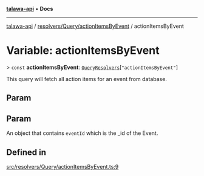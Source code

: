 [**talawa-api**](../../../../README.md) • **Docs**

***

[talawa-api](../../../../modules.md) / [resolvers/Query/actionItemsByEvent](../README.md) / actionItemsByEvent

# Variable: actionItemsByEvent

\> `const` **actionItemsByEvent**: [`QueryResolvers`](../../../../types/generatedGraphQLTypes/type-aliases/QueryResolvers.md)\[`"actionItemsByEvent"`\]

This query will fetch all action items for an event from database.

## Param

## Param

An object that contains `eventId` which is the _id of the Event.

## Defined in

[src/resolvers/Query/actionItemsByEvent.ts:9](https://github.com/PalisadoesFoundation/talawa-api/blob/fb5076f344cd74d4e51c692cbc70fc337bf1ac39/src/resolvers/Query/actionItemsByEvent.ts#L9)
